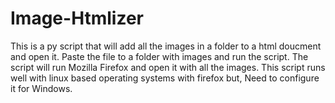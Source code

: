 Image-Htmlizer
==============

This is a py script that will add all the images in a folder to a html doucment and open it.
Paste the file to a folder with images and run the script.
The script will run Mozilla Firefox and open it with all the images.
This script runs well with linux based operating systems with firefox but, Need to configure it for Windows.
